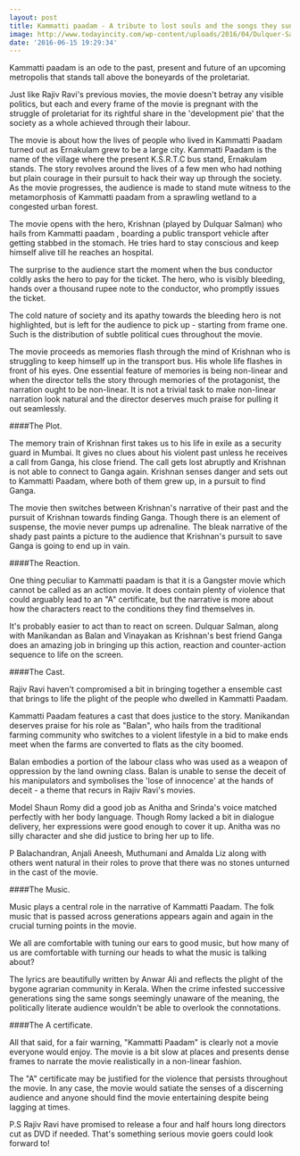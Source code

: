 ```yaml
---
layout: post
title: Kammatti paadam - A tribute to lost souls and the songs they sung.
image: http://www.todayincity.com/wp-content/uploads/2016/04/Dulquer-Salman-s-Kammattipadam-shooting-wrapped-up-Latest-Malayalam-Movie-News-1000x509.jpg
date: '2016-06-15 19:29:34'
---
```


Kammatti paadam is an ode to the past, present and future of an upcoming metropolis that stands tall above the boneyards of the proletariat.

Just like Rajiv Ravi's previous movies, the movie doesn't betray any visible politics, but each and every frame of the movie is pregnant with the struggle of proletariat for its rightful share in the 'development pie' that the society as a whole achieved through their labour.

The movie is about how the lives of people who lived in Kammatti Paadam turned out as Ernakulam grew to be a large city. Kammatti Paadam is the name of the village where the present K.S.R.T.C bus stand, Ernakulam stands. The story revolves around the lives of a few men who had nothing but plain courage in their pursuit to hack their way up through the society. As the movie progresses, the audience is made to stand mute witness to the metamorphosis of Kammatti paadam from a sprawling wetland to a congested urban forest.

The movie opens with the hero, Krishnan (played by Dulquar Salman) who hails from Kammatti paadam , boarding a public transport vehicle after getting stabbed in the stomach. He tries hard to stay conscious and keep himself alive till he reaches an hospital.

The surprise to the audience start the moment when the bus conductor coldly asks the hero to pay for the ticket. The hero, who is visibly bleeding, hands over a thousand rupee note to the conductor, who promptly issues the ticket.

The cold nature of society and its apathy towards the bleeding hero is not highlighted, but is left for the audience to pick up - starting from frame one. Such is the distribution of subtle political cues throughout the movie. 

The movie proceeds as memories flash through the mind of Krishnan who is struggling to keep himself up in the transport bus. His whole life flashes in front of his eyes. One essential feature of memories is being non-linear and when the director tells the story through memories of the protagonist, the narration ought to be non-linear. It is not a trivial task to make non-linear narration look natural and the director deserves much praise for pulling it out seamlessly.

####The Plot.

The memory train of Krishnan first takes us to his life in exile as a security guard in Mumbai. It gives no clues about his violent past unless he receives a call from Ganga, his close friend. The call gets lost abruptly and Krishnan is not able to connect to Ganga again. Krishnan senses danger and sets out to Kammatti Paadam, where both of them grew up, in a pursuit to find Ganga.

The movie then switches between Krishnan's narrative of their past and the pursuit of Krishnan towards finding Ganga. Though there is an element of suspense, the movie never pumps up adrenaline. The bleak narrative of the shady past paints a picture to the audience that Krishnan's pursuit to save Ganga is going to end up in vain. 

####The Reaction.

One thing peculiar to Kammatti paadam is that it is a Gangster movie which cannot be called as an action movie. It does contain plenty of violence that could arguably lead to an "A" certificate, but the narrative is more about how the characters react to the conditions they find themselves in.

It's probably easier to act than to react on screen. Dulquar Salman, along with Manikandan as Balan and Vinayakan as Krishnan's best friend Ganga does an amazing job in bringing up this action, reaction and counter-action sequence to life on the screen.

####The Cast.

Rajiv Ravi haven't compromised a bit in bringing together a ensemble cast that brings to life the plight of the people who dwelled in Kammatti Paadam.

Kammatti Paadam features a cast that does justice to the story. Manikandan deserves praise for his role as "Balan", who hails from the traditional farming community who switches to a violent lifestyle in a bid to make ends meet when the farms are converted to flats as the city boomed.

Balan embodies a portion of the labour class who was used as a weapon of oppression by the land owning class. Balan is unable to sense the deceit of his manipulators and symbolises the 'lose of innocence' at the hands of deceit - a theme that recurs in Rajiv Ravi's movies.

Model Shaun Romy did a good job as Anitha and Srinda's voice matched perfectly with her body language. Though Romy lacked a bit in dialogue delivery, her expressions were good enough to cover it up. Anitha was no silly character and she did justice to bring her up to life.

P Balachandran, Anjali Aneesh, Muthumani and Amalda Liz along with others went natural in their roles to prove that there was no stones unturned in the cast of the movie.

####The Music.

Music plays a central role in the narrative of Kammatti Paadam. The folk music that is passed across generations appears again and again in the crucial turning points in the movie.

We all are comfortable with tuning our ears to good music, but how many of us are comfortable with turning our heads to what the music is talking about? 

The lyrics are beautifully written by Anwar Ali and reflects the plight of the bygone agrarian community in Kerala. When the crime infested successive generations sing the same songs seemingly unaware of the meaning, the politically literate audience wouldn't be able to overlook the connotations.  

####The A certificate.

All that said, for a fair warning, "Kammatti Paadam" is clearly not a movie everyone would enjoy. The movie is a bit slow at places and presents dense frames to narrate the movie realistically in a non-linear fashion. 

The "A" certificate may be justified for the violence that persists throughout the movie. In any case, the movie would satiate the senses of a discerning audience and anyone should find the movie entertaining despite being lagging at times. 

P.S Rajiv Ravi have promised to release a four and half hours long directors cut as DVD if needed. That's something serious movie goers could look forward to!